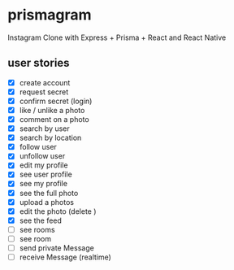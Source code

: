 # prismagram

Instagram Clone with Express + Prisma + React and React Native

## user stories

- [x] create account
- [x] request secret
- [x] confirm secret (login)
- [x] like / unlike a photo
- [x] comment on a photo
- [x] search by user
- [x] search by location
- [x] follow user
- [x] unfollow user
- [x] edit my profile
- [x] see user profile
- [x] see my profile
- [x] see the full photo
- [x] upload a photos
- [x] edit the photo (delete )
- [x] see the feed
- [ ] see rooms
- [ ] see room
- [ ] send private Message
- [ ] receive Message (realtime)
